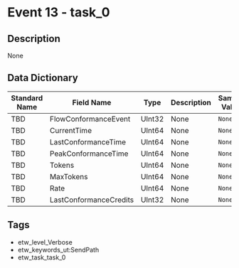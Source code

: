 # Event 13 - task_0

## Description
None

## Data Dictionary
|Standard Name|Field Name|Type|Description|Sample Value|
|---|---|---|---|---|
|TBD|FlowConformanceEvent|UInt32|None|`None`|
|TBD|CurrentTime|UInt64|None|`None`|
|TBD|LastConformanceTime|UInt64|None|`None`|
|TBD|PeakConformanceTime|UInt64|None|`None`|
|TBD|Tokens|UInt64|None|`None`|
|TBD|MaxTokens|UInt64|None|`None`|
|TBD|Rate|UInt64|None|`None`|
|TBD|LastConformanceCredits|UInt32|None|`None`|

## Tags
* etw_level_Verbose
* etw_keywords_ut:SendPath
* etw_task_task_0